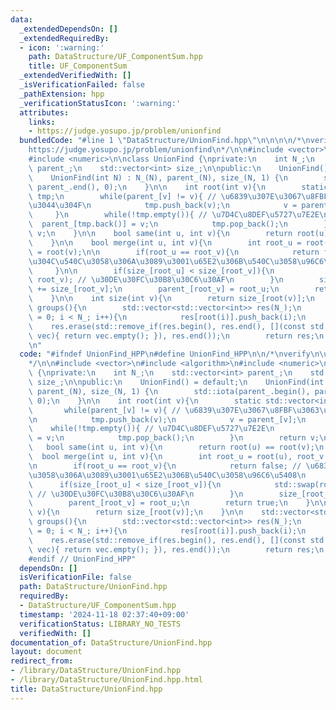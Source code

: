 ```yaml
---
data:
  _extendedDependsOn: []
  _extendedRequiredBy:
  - icon: ':warning:'
    path: DataStructure/UF_ComponentSum.hpp
    title: UF_ComponentSum
  _extendedVerifiedWith: []
  _isVerificationFailed: false
  _pathExtension: hpp
  _verificationStatusIcon: ':warning:'
  attributes:
    links:
    - https://judge.yosupo.jp/problem/unionfind
  bundledCode: "#line 1 \"DataStructure/UnionFind.hpp\"\n\n\n\n/*\nverify\n\u30FB\
    https://judge.yosupo.jp/problem/unionfind\n*/\n\n#include <vector>\n#include <algorithm>\n\
    #include <numeric>\n\nclass UnionFind {\nprivate:\n    int N_;\n    std::vector<int>\
    \ parent_;\n    std::vector<int> size_;\n\npublic:\n    UnionFind() = default;\n\
    \    UnionFind(int N) : N_(N), parent_(N), size_(N, 1) {\n        std::iota(parent_.begin(),\
    \ parent_.end(), 0);\n    }\n\n    int root(int v){\n        static std::vector<int>\
    \ tmp;\n        while(parent_[v] != v){ // \u6839\u307E\u3067\u8FBF\u3063\u3066\
    \u3044\u304F\n            tmp.push_back(v);\n            v = parent_[v];\n   \
    \     }\n        while(!tmp.empty()){ // \u7D4C\u8DEF\u5727\u7E2E\n          \
    \  parent_[tmp.back()] = v;\n            tmp.pop_back();\n        }\n        return\
    \ v;\n    }\n\n    bool same(int u, int v){\n        return root(u) == root(v);\n\
    \    }\n\n    bool merge(int u, int v){\n        int root_u = root(u), root_v\
    \ = root(v);\n\n        if(root_u == root_v){\n            return false; // \u6839\
    \u304C\u540C\u3058\u306A\u3089\u3001\u65E2\u306B\u540C\u3058\u96C6\u5408\n   \
    \     }\n\n        if(size_[root_u] < size_[root_v]){\n            std::swap(root_u,\
    \ root_v); // \u30DE\u30FC\u30B8\u30C6\u30AF\n        }\n        size_[root_u]\
    \ += size_[root_v];\n        parent_[root_v] = root_u;\n        return true;\n\
    \    }\n\n    int size(int v){\n        return size_[root(v)];\n    }\n\n    std::vector<std::vector<int>>\
    \ groups(){\n        std::vector<std::vector<int>> res(N_);\n        for(int i\
    \ = 0; i < N_; i++){\n            res[root(i)].push_back(i);\n        }\n    \
    \    res.erase(std::remove_if(res.begin(), res.end(), [](const std::vector<int>&\
    \ vec){ return vec.empty(); }), res.end());\n        return res;\n    }\n};\n\n\
    \n"
  code: "#ifndef UnionFind_HPP\n#define UnionFind_HPP\n\n/*\nverify\n\u30FBhttps://judge.yosupo.jp/problem/unionfind\n\
    */\n\n#include <vector>\n#include <algorithm>\n#include <numeric>\n\nclass UnionFind\
    \ {\nprivate:\n    int N_;\n    std::vector<int> parent_;\n    std::vector<int>\
    \ size_;\n\npublic:\n    UnionFind() = default;\n    UnionFind(int N) : N_(N),\
    \ parent_(N), size_(N, 1) {\n        std::iota(parent_.begin(), parent_.end(),\
    \ 0);\n    }\n\n    int root(int v){\n        static std::vector<int> tmp;\n \
    \       while(parent_[v] != v){ // \u6839\u307E\u3067\u8FBF\u3063\u3066\u3044\u304F\
    \n            tmp.push_back(v);\n            v = parent_[v];\n        }\n    \
    \    while(!tmp.empty()){ // \u7D4C\u8DEF\u5727\u7E2E\n            parent_[tmp.back()]\
    \ = v;\n            tmp.pop_back();\n        }\n        return v;\n    }\n\n \
    \   bool same(int u, int v){\n        return root(u) == root(v);\n    }\n\n  \
    \  bool merge(int u, int v){\n        int root_u = root(u), root_v = root(v);\n\
    \n        if(root_u == root_v){\n            return false; // \u6839\u304C\u540C\
    \u3058\u306A\u3089\u3001\u65E2\u306B\u540C\u3058\u96C6\u5408\n        }\n\n  \
    \      if(size_[root_u] < size_[root_v]){\n            std::swap(root_u, root_v);\
    \ // \u30DE\u30FC\u30B8\u30C6\u30AF\n        }\n        size_[root_u] += size_[root_v];\n\
    \        parent_[root_v] = root_u;\n        return true;\n    }\n\n    int size(int\
    \ v){\n        return size_[root(v)];\n    }\n\n    std::vector<std::vector<int>>\
    \ groups(){\n        std::vector<std::vector<int>> res(N_);\n        for(int i\
    \ = 0; i < N_; i++){\n            res[root(i)].push_back(i);\n        }\n    \
    \    res.erase(std::remove_if(res.begin(), res.end(), [](const std::vector<int>&\
    \ vec){ return vec.empty(); }), res.end());\n        return res;\n    }\n};\n\n\
    #endif // UnionFind_HPP"
  dependsOn: []
  isVerificationFile: false
  path: DataStructure/UnionFind.hpp
  requiredBy:
  - DataStructure/UF_ComponentSum.hpp
  timestamp: '2024-11-18 02:37:40+09:00'
  verificationStatus: LIBRARY_NO_TESTS
  verifiedWith: []
documentation_of: DataStructure/UnionFind.hpp
layout: document
redirect_from:
- /library/DataStructure/UnionFind.hpp
- /library/DataStructure/UnionFind.hpp.html
title: DataStructure/UnionFind.hpp
---
```

